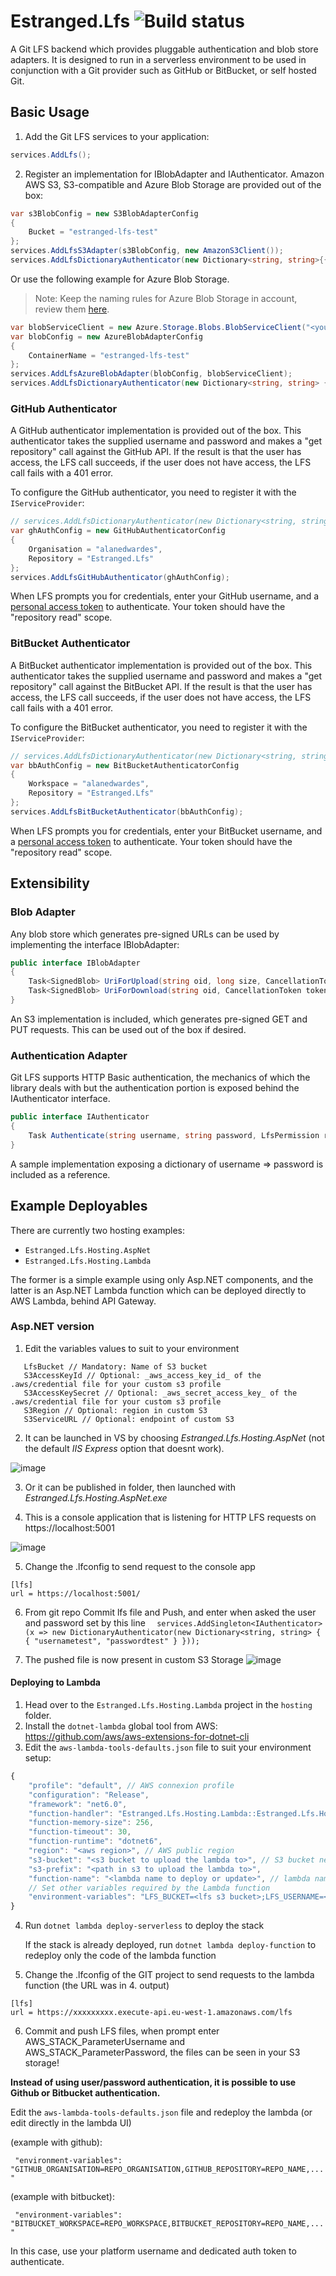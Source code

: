 # Estranged.Lfs ![Build status](https://github.com/alanedwardes/Estranged.Lfs/workflows/.NET%20Core/badge.svg)

A Git LFS backend which provides pluggable authentication and blob store adapters. It is designed to run in a serverless environment to be used in conjunction with a Git provider such as GitHub or BitBucket, or self hosted Git.

## Basic Usage

1. Add the Git LFS services to your application:

```csharp
services.AddLfs();
```

2. Register an implementation for IBlobAdapter and IAuthenticator. Amazon AWS S3, S3-compatible and Azure Blob Storage are provided out of the box:

```csharp
var s3BlobConfig = new S3BlobAdapterConfig
{
    Bucket = "estranged-lfs-test"
};
services.AddLfsS3Adapter(s3BlobConfig, new AmazonS3Client());
services.AddLfsDictionaryAuthenticator(new Dictionary<string, string>{{"username","password"}});
```

Or use the following example for Azure Blob Storage.

> Note: Keep the naming rules for Azure Blob Storage in account, review them [here](https://docs.microsoft.com/en-us/rest/api/storageservices/Naming-and-Referencing-Containers--Blobs--and-Metadata).

```csharp
var blobServiceClient = new Azure.Storage.Blobs.BlobServiceClient("<your connection string here>");
var blobConfig = new AzureBlobAdapterConfig
{
    ContainerName = "estranged-lfs-test"
};
services.AddLfsAzureBlobAdapter(blobConfig, blobServiceClient);
services.AddLfsDictionaryAuthenticator(new Dictionary<string, string> {{"username","password"}});
```

### GitHub Authenticator

A GitHub authenticator implementation is provided out of the box. This authenticator takes the supplied username and password and makes a "get repository" call against the GitHub API. If the result is that the user has access, the LFS call succeeds, if the user does not have access, the LFS call fails with a 401 error.

To configure the GitHub authenticator, you need to register it with the `IServiceProvider`:

```csharp
// services.AddLfsDictionaryAuthenticator(new Dictionary<string, string>{{"username","password"}});
var ghAuthConfig = new GitHubAuthenticatorConfig
{
    Organisation = "alanedwardes",
    Repository = "Estranged.Lfs"
};
services.AddLfsGitHubAuthenticator(ghAuthConfig);
```

When LFS prompts you for credentials, enter your GitHub username, and a [personal access token](https://github.com/settings/tokens) to authenticate. Your token should have the "repository read" scope.

### BitBucket Authenticator

A BitBucket authenticator implementation is provided out of the box. This authenticator takes the supplied username and password and makes a "get repository" call against the BitBucket API. If the result is that the user has access, the LFS call succeeds, if the user does not have access, the LFS call fails with a 401 error.

To configure the BitBucket authenticator, you need to register it with the `IServiceProvider`:

```csharp
// services.AddLfsDictionaryAuthenticator(new Dictionary<string, string>{{"username","password"}});
var bbAuthConfig = new BitBucketAuthenticatorConfig
{
    Workspace = "alanedwardes",
    Repository = "Estranged.Lfs"
};
services.AddLfsBitBucketAuthenticator(bbAuthConfig);
```

When LFS prompts you for credentials, enter your BitBucket username, and a [personal access token](https://bitbucket.org/account/settings/app-passwords/) to authenticate. Your token should have the "repository read" scope.

## Extensibility

### Blob Adapter

Any blob store which generates pre-signed URLs can be used by implementing the interface IBlobAdapter:

```csharp
public interface IBlobAdapter
{
    Task<SignedBlob> UriForUpload(string oid, long size, CancellationToken token);
    Task<SignedBlob> UriForDownload(string oid, CancellationToken token);
}
```

An S3 implementation is included, which generates pre-signed GET and PUT requests. This can be used out of the box if desired.

### Authentication Adapter

Git LFS supports HTTP Basic authentication, the mechanics of which the library deals with but the authentication portion is exposed behind the IAuthenticator interface.

```csharp
public interface IAuthenticator
{
    Task Authenticate(string username, string password, LfsPermission requiredPermission, CancellationToken token);
}
```

A sample implementation exposing a dictionary of username => password is included as a reference.

## Example Deployables

There are currently two hosting examples:

- `Estranged.Lfs.Hosting.AspNet`
- `Estranged.Lfs.Hosting.Lambda`

The former is a simple example using only Asp.NET components, and the latter is an Asp.NET Lambda function which can be deployed directly to AWS Lambda, behind API Gateway.

### Asp.NET version

1. Edit the variables values to suit to your environment

```
   LfsBucket // Mandatory: Name of S3 bucket
   S3AccessKeyId // Optional: _aws_access_key_id_ of the .aws/credential file for your custom s3 profile
   S3AccessKeySecret // Optional: _aws_secret_access_key_ of the .aws/credential file for your custom s3 profile
   S3Region // Optional: region in custom S3
   S3ServiceURL // Optional: endpoint of custom S3
```           

2. It can be launched in VS by choosing _Estranged.Lfs.Hosting.AspNet_ (not the default _IIS Express_ option that doesnt work).

![image](https://user-images.githubusercontent.com/2952456/89800274-d82c9380-db2e-11ea-85bb-3fc8652e3e9d.png)
 
3. Or it can be published in folder, then launched with _Estranged.Lfs.Hosting.AspNet.exe_

4. This is a console application that is listening for HTTP LFS requests on https://localhost:5001

![image](https://user-images.githubusercontent.com/2952456/89800695-6739ab80-db2f-11ea-8641-0eab8c501381.png)

5. Change the .lfconfig to send request to the console app

```
[lfs]
url = https://localhost:5001/
```
6. From git repo Commit lfs file and Push, and enter when asked the user and password set by this line 
`  services.AddSingleton<IAuthenticator>(x => new DictionaryAuthenticator(new Dictionary<string, string> { { "usernametest", "passwordtest" } }));`

7. The pushed file is now present in custom S3 Storage
![image](https://user-images.githubusercontent.com/2952456/89806464-5e4cd800-db37-11ea-85bd-9ce724e7ee0e.png)

#### Deploying to Lambda

1. Head over to the `Estranged.Lfs.Hosting.Lambda` project in the `hosting` folder.
2. Install the `dotnet-lambda` global tool from AWS: https://github.com/aws/aws-extensions-for-dotnet-cli
3. Edit the `aws-lambda-tools-defaults.json` file to suit your environment setup:

```javascript
{
    "profile": "default", // AWS connexion profile
    "configuration": "Release",
    "framework": "net6.0",
    "function-handler": "Estranged.Lfs.Hosting.Lambda::Estranged.Lfs.Hosting.Lambda.LambdaEntryPoint::FunctionHandlerAsync",
    "function-memory-size": 256,
    "function-timeout": 30,
    "function-runtime": "dotnet6",
    "region": "<aws region>", // AWS public region
    "s3-bucket": "<s3 bucket to upload the lambda to>", // S3 bucket needed to upload the modele/output of the stack, must be outside of the stack (shared between all stacks)
    "s3-prefix": "<path in s3 to upload the lambda to>",
    "function-name": "<lambda name to deploy or update>", // lambda name must be same as stack name
    // Set other variables required by the Lambda function
    "environment-variables": "LFS_BUCKET=<lfs s3 bucket>;LFS_USERNAME=<AWS_STACK_ParameterUsername>;LFS_PASSWORD=<AWS_STACK_ParameterPassword>;S3_ACCESS_KEY=<S3 AccessKey>;S3_ACCESS_SECRET=<S3 AccessSecret>;S3_REGION=<Custom S3 Region>;S3_SERVICE_URL=<Custom S3 EndPoint>;<key>=<value>", // can be found and changed in Lambda configuration UI"
}
```
4. Run `dotnet lambda deploy-serverless` to deploy the stack

    If the stack is already deployed, run `dotnet lambda deploy-function` to redeploy only the code of the lambda function

5. Change the .lfconfig of the GIT project to send requests to the lambda function (the URL was in 4. output)
```
[lfs]
url = https://xxxxxxxxx.execute-api.eu-west-1.amazonaws.com/lfs
```

6. Commit and push LFS files, when prompt enter AWS_STACK_ParameterUsername and AWS_STACK_ParameterPassword, the files can be seen in your S3 storage!

**Instead of using user/password authentication, it is possible to use Github or Bitbucket authentication.**

Edit the `aws-lambda-tools-defaults.json` file and redeploy the lambda (or edit directly in the lambda UI)

(example with github):

 ``` "environment-variables": "GITHUB_ORGANISATION=REPO_ORGANISATION,GITHUB_REPOSITORY=REPO_NAME,..."```
 
 (example with bitbucket):
 
 ``` "environment-variables": "BITBUCKET_WORKSPACE=REPO_WORKSPACE,BITBUCKET_REPOSITORY=REPO_NAME,..."```

 In this case, use your platform username and dedicated auth token to authenticate.